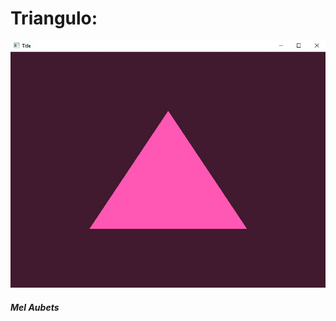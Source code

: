# Triangulo:
![Triangulo](https://github.com/MelAubets/LearningOpenGL/blob/main/ImagesAndGifs/Triangle.jpg?raw=true)

##### Mel Aubets